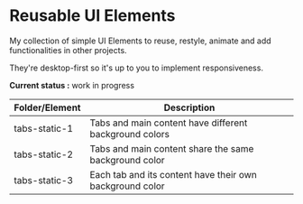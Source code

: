# Reusable UI Elements

My collection of simple UI Elements to reuse, restyle, animate and add functionalities in other projects.

They're desktop-first so it's up to you to implement responsiveness.

**Current status :** work in progress

| Folder/Element | Description |
|----------------|-------------|
| tabs-static-1  | Tabs and main content have different background colors |
| tabs-static-2  | Tabs and main content share the same background color |
| tabs-static-3  | Each tab and its content have their own background color |
